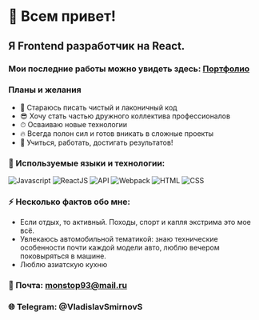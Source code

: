 # 👋 Всем привет!

## Я  Frontend разработчик на React.

### Мои последние работы можно увидеть здесь: [Портфолио](https://github.com/VladislavSmirnovS?tab=repositories)

### Планы и желания

- 🧼 Стараюсь писать чистый и лаконичный код
- 😎 Хочу стать частью дружного коллектива профессионалов
- ⏱ Осваиваю новые технологии
- 🔥 Всегда полон сил и готов вникать в сложные проекты
- 🚀 Учиться, работать, достигать результатов!

### 🔧 Используемые языки и технологии:

![Javascript](https://img.shields.io/badge/-Javascript-0d1117?style=for-the-badge&logo=Javascript)
![ReactJS](https://img.shields.io/badge/-ReactJS-0d1117?style=for-the-badge&logo=React)
![API](<https://img.shields.io/badge/-REST API-0d1117?style=for-the-badge>)
![Webpack](https://img.shields.io/badge/-Webpack-0d1117?style=for-the-badge&logo=Webpack)
![HTML](https://img.shields.io/badge/-HTML-0d1117?style=for-the-badge&logo=html5)
![CSS](https://img.shields.io/badge/-CSS-0d1117?style=for-the-badge&logo=css3)

### ⚡ Несколько фактов обо мне:

- Если отдых, то активный. Походы, спорт и капля экстрима это мое всё.
- Увлекаюсь автомобильной тематикой: знаю технические особенности почти каждой модели авто, люблю вечером поковыряться в машине. 
- Люблю азиатскую кухню

### 📧 Почта: monstop93@mail.ru

### 🌐 Telegram: @VladislavSmirnovS
